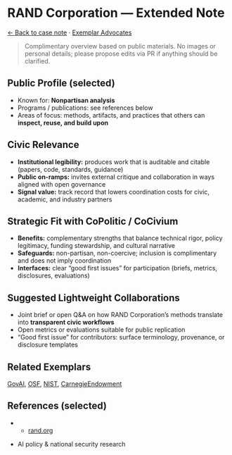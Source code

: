 # RAND Corporation — Extended Note

[← Back to case note](/funders/RAND.md) · [Exemplar Advocates](/#exemplars)


> Complimentary overview based on public materials. No images or personal details; please propose edits via PR if anything should be clarified.

## Public Profile (selected)
- Known for: **Nonpartisan analysis**
- Programs / publications: see references below
- Areas of focus: methods, artifacts, and practices that others can **inspect, reuse, and build upon**

## Civic Relevance
- **Institutional legibility:** produces work that is auditable and citable (papers, code, standards, guidance)
- **Public on-ramps:** invites external critique and collaboration in ways aligned with open governance
- **Signal value:** track record that lowers coordination costs for civic, academic, and industry partners

## Strategic Fit with CoPolitic / CoCivium
- **Benefits:** complementary strengths that balance technical rigor, policy legitimacy, funding stewardship, and cultural narrative
- **Safeguards:** non-partisan, non-coercive; inclusion is complimentary and does not imply coordination
- **Interfaces:** clear “good first issues” for participation (briefs, metrics, disclosures, evaluations)

## Suggested Lightweight Collaborations
- Joint brief or open Q&A on how RAND Corporation’s methods translate into **transparent civic workflows**
- Open metrics or evaluations suitable for public replication
- “Good first issue” for contributors: surface terminology, provenance, or disclosure templates

## Related Exemplars
[GovAI](/funders/GovAI.md), [OSF](/funders/OSF.md), [NIST](/funders/NIST.md), [CarnegieEndowment](/funders/CarnegieEndowment.md)

## References (selected)
- * [rand.org](https://www.rand.org)
* AI policy & national security research

